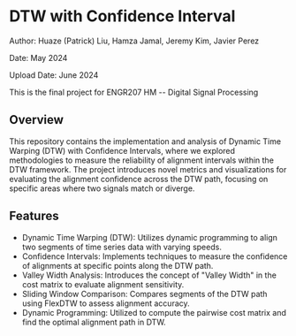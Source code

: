 # DTW with Confidence Interval
Author: Huaze (Patrick) Liu, Hamza Jamal, Jeremy Kim, Javier Perez

Date: May 2024

Upload Date: June 2024

This is the final project for ENGR207 HM -- Digital Signal Processing

## Overview
This repository contains the implementation and analysis of Dynamic Time Warping (DTW) with Confidence Intervals, where we explored methodologies to measure the reliability of alignment intervals within the DTW framework. The project introduces novel metrics and visualizations for evaluating the alignment confidence across the DTW path, focusing on specific areas where two signals match or diverge.

## Features
 - Dynamic Time Warping (DTW): Utilizes dynamic programming to align two segments of time series data with varying speeds.
 - Confidence Intervals: Implements techniques to measure the confidence of alignments at specific points along the DTW path.
 - Valley Width Analysis: Introduces the concept of "Valley Width" in the cost matrix to evaluate alignment sensitivity.
 - Sliding Window Comparison: Compares segments of the DTW path using FlexDTW to assess alignment accuracy.
 - Dynamic Programming: Utilized to compute the pairwise cost matrix and find the optimal alignment path in DTW.
